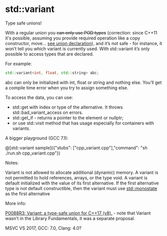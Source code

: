 # std::variant

Type safe unions!

With a regular union you ~~can only use POD types~~ (correction: since C++11 it's possible, assuming you provide required operation like a copy constructor, move... [see union declaration](http://en.cppreference.com/w/cpp/language/union)), and it’s not safe - for instance, it won’t tell you which variant is currently used. With std::variant it’s only possible to access types that are declared.

For example:

```c++
std::variant<int, float, std::string> abc;
```

abc can only be initialized with int, float or string and nothing else. You’ll get a compile time error when you try to assign something else.

To access the data, you can use:

* std::get with index or type of the alternative. It throws std::bad_variant_access on errors.
* std::get_if - returns a pointer to the element or nullptr;
* or use std::visit method that has usage especially for containers with variants.

A bigger playground (GCC 7.1):

@[std::variant sample]({"stubs": ["cpp_variant.cpp"],"command": "sh ./run.sh cpp_variant.cpp"})

Notes:

Variant is not allowed to allocate additional (dynamic) memory.
A variant is not permitted to hold references, arrays, or the type void.
A variant is default initialized with the value of its first alternative.
If the first alternative type is not default constructible, then the variant must use [std::monostate](http://en.cppreference.com/w/cpp/utility/variant/monostate) as the first alternative

More info:

[P0088R3: Variant: a type-safe union for C++17 (v8).](http://www.open-std.org/jtc1/sc22/wg21/docs/papers/2016/p0088r3.html) - note that Variant wasn’t in the Library Fundamentals, it was a separate proposal.

MSVC VS 2017, GCC: 7.0, Clang: 4.0?